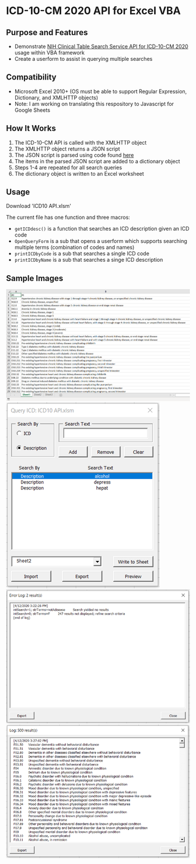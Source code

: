 # ICD-10-CM 2020 API for Excel VBA
## Purpose and Features
- Demonstrate [NIH Clinical Table Search Service API for ICD-10-CM 2020](https://clinicaltables.nlm.nih.gov/apidoc/icd10cm/v3/doc.html) usage within VBA framework
- Create a userform to assist in querying multiple searches 
## Compatibility
- Microsoft Excel 2010+ (OS must be able to support Regular Expression, Dictionary, and XMLHTTP objects)
- Note: I am working on translating this respository to Javascript for Google Sheets
## How It Works
1. The ICD-10-CM API is called with the XMLHTTP object
2. The XMLHTTP object returns a JSON script
3. The JSON script is parsed using code found [here](https://github.com/omegastripes/VBA-JSON-parser)
4. The items in the parsed JSON script are added to a dictionary object
5. Steps 1-4 are repeated for all search queries
6. The dictionary object is written to an Excel worksheet
## Usage
Download 'ICD10 API.xlsm'


The current file has one function and three macros:
- `getICDdesc()` is a function that searches an ICD description given an ICD code
- `OpenQueryForm` is a sub that opens a userform which supports searching multiple terms (combination of codes and names)
- `printICDbyCode` is a sub that searches a single ICD code
- `printICDbyName` is a sub that searches a singe ICD description
## Sample Images
<img src="Images/sheetICD.PNG">
<img src="Images/formICD.PNG">
<img src="Images/logICD.PNG">
<img src="Images/previewICD.PNG">
